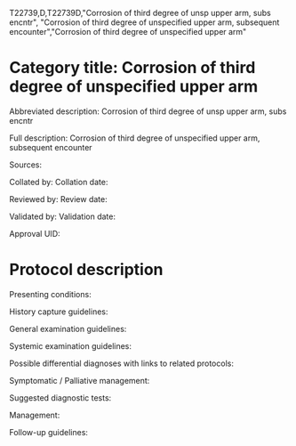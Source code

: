 T22739,D,T22739D,"Corrosion of third degree of unsp upper arm, subs encntr", "Corrosion of third degree of unspecified upper arm, subsequent encounter","Corrosion of third degree of unspecified upper arm"
# Category title: Corrosion of third degree of unspecified upper arm

Abbreviated description: Corrosion of third degree of unsp upper arm, subs encntr

Full description: Corrosion of third degree of unspecified upper arm, subsequent encounter

Sources:

Collated by:
Collation date:

Reviewed by:
Review date:

Validated by:
Validation date:

Approval UID:

# Protocol description

Presenting conditions:

History capture guidelines:

General examination guidelines:

Systemic examination guidelines:

Possible differential diagnoses with links to related protocols:

Symptomatic / Palliative management:

Suggested diagnostic tests:

Management:

Follow-up guidelines:
